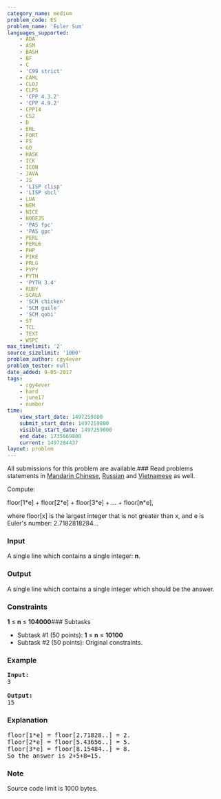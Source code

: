 ```yaml
---
category_name: medium
problem_code: ES
problem_name: 'Euler Sum'
languages_supported:
    - ADA
    - ASM
    - BASH
    - BF
    - C
    - 'C99 strict'
    - CAML
    - CLOJ
    - CLPS
    - 'CPP 4.3.2'
    - 'CPP 4.9.2'
    - CPP14
    - CS2
    - D
    - ERL
    - FORT
    - FS
    - GO
    - HASK
    - ICK
    - ICON
    - JAVA
    - JS
    - 'LISP clisp'
    - 'LISP sbcl'
    - LUA
    - NEM
    - NICE
    - NODEJS
    - 'PAS fpc'
    - 'PAS gpc'
    - PERL
    - PERL6
    - PHP
    - PIKE
    - PRLG
    - PYPY
    - PYTH
    - 'PYTH 3.4'
    - RUBY
    - SCALA
    - 'SCM chicken'
    - 'SCM guile'
    - 'SCM qobi'
    - ST
    - TCL
    - TEXT
    - WSPC
max_timelimit: '2'
source_sizelimit: '1000'
problem_author: cgy4ever
problem_tester: null
date_added: 9-05-2017
tags:
    - cgy4ever
    - hard
    - june17
    - number
time:
    view_start_date: 1497259800
    submit_start_date: 1497259800
    visible_start_date: 1497259800
    end_date: 1735669800
    current: 1497284437
layout: problem
---
```

All submissions for this problem are available.### Read problems statements in [Mandarin Chinese](http://www.codechef.com/download/translated/JUNE17/mandarin/ES.pdf), [Russian](http://www.codechef.com/download/translated/JUNE17/russian/ES.pdf) and [Vietnamese](http://www.codechef.com/download/translated/JUNE17/vietnamese/ES.pdf) as well.

Compute:

 floor\[1\*e\] + floor\[2\*e\] + floor\[3\*e\] + ... + floor\[**n**\*e\],

where floor\[x\] is the largest integer that is not greater than x, and e is Euler's number: 2.7182818284...

### Input

A single line which contains a single integer: **n**.

### Output

A single line which contains a single integer which should be the answer.

### Constraints

**1** ≤ **n** ≤ **104000**### Subtasks

- Subtask #1 (50 points): **1** ≤ **n** ≤ **10100**
- Subtask #2 (50 points): Original constraints.

### Example

<pre><b>Input:</b>
3

<b>Output:</b>
15
</pre>
### Explanation

<pre>
floor[1*e] = floor[2.71828..] = 2.
floor[2*e] = floor[5.43656..] = 5.
floor[3*e] = floor[8.15484..] = 8.
So the answer is 2+5+8=15.
</pre>
### Note

Source code limit is 1000 bytes.

